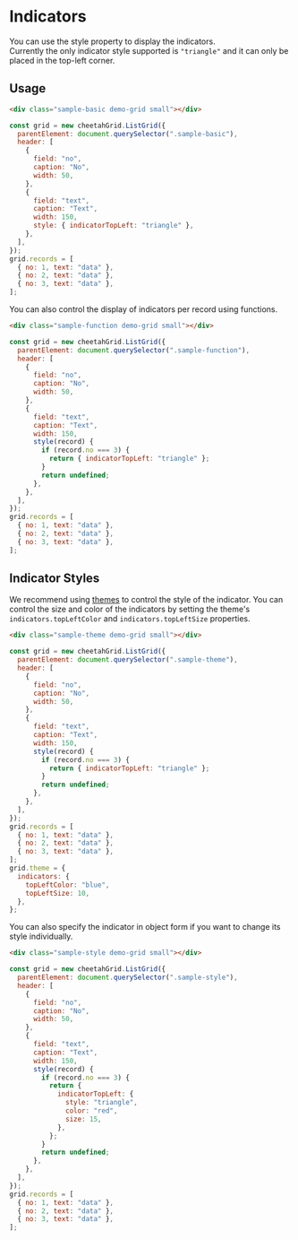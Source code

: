 # Indicators

You can use the style property to display the indicators.  
Currently the only indicator style supported is `"triangle"` and it can only be placed in the top-left corner.

## Usage

<code-preview>

```html
<div class="sample-basic demo-grid small"></div>
```

```js
const grid = new cheetahGrid.ListGrid({
  parentElement: document.querySelector(".sample-basic"),
  header: [
    {
      field: "no",
      caption: "No",
      width: 50,
    },
    {
      field: "text",
      caption: "Text",
      width: 150,
      style: { indicatorTopLeft: "triangle" },
    },
  ],
});
grid.records = [
  { no: 1, text: "data" },
  { no: 2, text: "data" },
  { no: 3, text: "data" },
];
```

</code-preview>

You can also control the display of indicators per record using functions.

<code-preview>

```html
<div class="sample-function demo-grid small"></div>
```

```js
const grid = new cheetahGrid.ListGrid({
  parentElement: document.querySelector(".sample-function"),
  header: [
    {
      field: "no",
      caption: "No",
      width: 50,
    },
    {
      field: "text",
      caption: "Text",
      width: 150,
      style(record) {
        if (record.no === 3) {
          return { indicatorTopLeft: "triangle" };
        }
        return undefined;
      },
    },
  ],
});
grid.records = [
  { no: 1, text: "data" },
  { no: 2, text: "data" },
  { no: 3, text: "data" },
];
```

</code-preview>

## Indicator Styles

We recommend using [themes](../theme.md) to control the style of the indicator.
You can control the size and color of the indicators by setting the theme's `indicators.topLeftColor` and `indicators.topLeftSize` properties.

<code-preview>

```html
<div class="sample-theme demo-grid small"></div>
```

```js
const grid = new cheetahGrid.ListGrid({
  parentElement: document.querySelector(".sample-theme"),
  header: [
    {
      field: "no",
      caption: "No",
      width: 50,
    },
    {
      field: "text",
      caption: "Text",
      width: 150,
      style(record) {
        if (record.no === 3) {
          return { indicatorTopLeft: "triangle" };
        }
        return undefined;
      },
    },
  ],
});
grid.records = [
  { no: 1, text: "data" },
  { no: 2, text: "data" },
  { no: 3, text: "data" },
];
grid.theme = {
  indicators: {
    topLeftColor: "blue",
    topLeftSize: 10,
  },
};
```

</code-preview>

You can also specify the indicator in object form if you want to change its style individually.

<code-preview>

```html
<div class="sample-style demo-grid small"></div>
```

```js
const grid = new cheetahGrid.ListGrid({
  parentElement: document.querySelector(".sample-style"),
  header: [
    {
      field: "no",
      caption: "No",
      width: 50,
    },
    {
      field: "text",
      caption: "Text",
      width: 150,
      style(record) {
        if (record.no === 3) {
          return {
            indicatorTopLeft: {
              style: "triangle",
              color: "red",
              size: 15,
            },
          };
        }
        return undefined;
      },
    },
  ],
});
grid.records = [
  { no: 1, text: "data" },
  { no: 2, text: "data" },
  { no: 3, text: "data" },
];
```

</code-preview>
